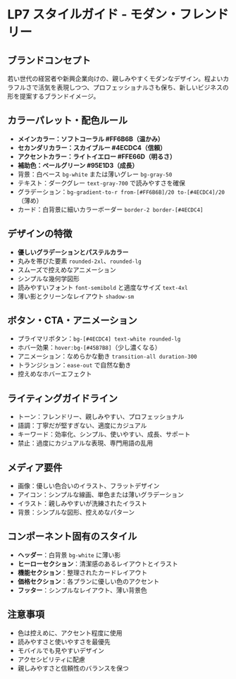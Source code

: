 # LP7 スタイルガイド - モダン・フレンドリー

## ブランドコンセプト
若い世代の経営者や新興企業向けの、親しみやすくモダンなデザイン。程よいカラフルさで活気を表現しつつ、プロフェッショナルさも保ち、新しいビジネスの形を提案するブランドイメージ。

## カラーパレット・配色ルール
- **メインカラー：ソフトコーラル #FF6B6B（温かみ）**
- **セカンダリカラー：スカイブルー #4ECDC4（信頼）**
- **アクセントカラー：ライトイエロー #FFE66D（明るさ）**
- **補助色：ペールグリーン #95E1D3（成長）**
- 背景：白ベース `bg-white` または薄いグレー `bg-gray-50`
- テキスト：ダークグレー `text-gray-700` で読みやすさを確保
- グラデーション：`bg-gradient-to-r from-[#FF6B6B]/20 to-[#4ECDC4]/20`（薄め）
- カード：白背景に細いカラーボーダー `border-2 border-[#4ECDC4]`

## デザインの特徴
- **優しいグラデーションとパステルカラー**
- 丸みを帯びた要素 `rounded-2xl`、`rounded-lg`
- スムーズで控えめなアニメーション
- シンプルな幾何学図形
- 読みやすいフォント `font-semibold` と適度なサイズ `text-4xl`
- 薄い影とクリーンなレイアウト `shadow-sm`

## ボタン・CTA・アニメーション
- プライマリボタン：`bg-[#4ECDC4] text-white rounded-lg`
- ホバー効果：`hover:bg-[#45B7B8]`（少し濃くなる）
- アニメーション：なめらかな動き `transition-all duration-300`
- トランジション：`ease-out` で自然な動き
- 控えめなホバーエフェクト

## ライティングガイドライン
- トーン：フレンドリー、親しみやすい、プロフェッショナル
- 語調：丁寧だが堅すぎない、適度にカジュアル
- キーワード：効率化、シンプル、使いやすい、成長、サポート
- 禁止：過度にカジュアルな表現、専門用語の乱用

## メディア要件
- 画像：優しい色合いのイラスト、フラットデザイン
- アイコン：シンプルな線画、単色または薄いグラデーション
- イラスト：親しみやすいが洗練されたイラスト
- 背景：シンプルな図形、控えめなパターン

## コンポーネント固有のスタイル
- **ヘッダー**：白背景 `bg-white` に薄い影
- **ヒーローセクション**：清潔感のあるレイアウトとイラスト
- **機能セクション**：整理されたカードレイアウト
- **価格セクション**：各プランに優しい色のアクセント
- **フッター**：シンプルなレイアウト、薄い背景色

## 注意事項
- 色は控えめに、アクセント程度に使用
- 読みやすさと使いやすさを最優先
- モバイルでも見やすいデザイン
- アクセシビリティに配慮
- 親しみやすさと信頼性のバランスを保つ